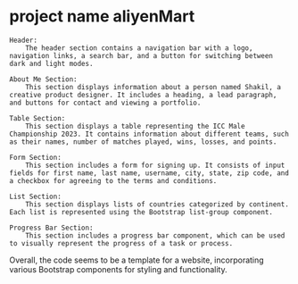 # project name aliyenMart 
    Header:
        The header section contains a navigation bar with a logo, navigation links, a search bar, and a button for switching between dark and light modes.

    About Me Section:
        This section displays information about a person named Shakil, a creative product designer. It includes a heading, a lead paragraph, and buttons for contact and viewing a portfolio.

    Table Section:
        This section displays a table representing the ICC Male Championship 2023. It contains information about different teams, such as their names, number of matches played, wins, losses, and points.

    Form Section:
        This section includes a form for signing up. It consists of input fields for first name, last name, username, city, state, zip code, and a checkbox for agreeing to the terms and conditions.

    List Section:
        This section displays lists of countries categorized by continent. Each list is represented using the Bootstrap list-group component.

    Progress Bar Section:
        This section includes a progress bar component, which can be used to visually represent the progress of a task or process.

Overall, the code seems to be a template for a website, incorporating various Bootstrap components for styling and functionality.